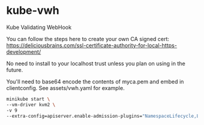 # kube-vwh
Kube Validating WebHook

You can follow the steps here to create your own CA signed cert:
https://deliciousbrains.com/ssl-certificate-authority-for-local-https-development/

No need to install to your localhost trust unless you plan on using in the future.

You'll need to base64 encode the contents of myca.pem and embed in clientconfig.
See assets/vwh.yaml for example.

```sh
minikube start \
--vm-driver kvm2 \
-v 9
--extra-config=apiserver.enable-admission-plugins="NamespaceLifecycle,LimitRanger,ServiceAccount,DefaultStorageClass,DefaultTolerationSeconds,MutatingAdmissionWebhook,ValidatingAdmissionWebhook,Priority,ResourceQuota"
```
